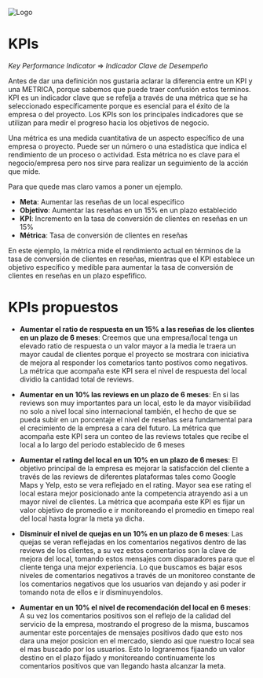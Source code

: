 
![Logo](https://user-images.githubusercontent.com/65837646/228254883-57ceb6f5-fa86-48f9-a8bd-2bf8f8860fa7.jpeg)


# KPIs

*Key Performance Indicator* ⇒ *Indicador Clave de Desempeño*

Antes de dar una definición nos gustaria aclarar la diferencia entre un KPI y una METRICA, porque sabemos que puede traer confusión estos terminos.
KPI es un indicador clave que se refelja a través de una métrica que se ha seleccionado específicamente porque es esencial para el éxito de la empresa o del proyecto.
Los KPIs son los principales indicadores que se utilizan para medir el progreso hacia los objetivos de negocio.

Una métrica es una medida cuantitativa de un aspecto específico de una empresa o proyecto. 
Puede ser un número o una estadística que indica el rendimiento de un proceso o actividad. Esta métrica no es clave para el negocio/empresa pero nos sirve
para realizar un seguimiento de la acción que mide.

Para que quede mas claro vamos a poner un ejemplo.

- **Meta**: Aumentar las reseñas de un local especifico
- **Objetivo**: Aumentar las reseñas en un 15% en un plazo establecido
- **KPI**: Incremento en la tasa de conversión de clientes en reseñas en un 15%
- **Métrica**:  Tasa de conversión de clientes en reseñas

En este ejemplo, la métrica mide el rendimiento actual en términos de la tasa de conversión de clientes en reseñas, 
mientras que el KPI establece un objetivo específico y medible para aumentar la tasa de conversión de clientes en reseñas  en un plazo espefifico. 


# KPIs propuestos

* **Aumentar el  ratio de respuesta en un 15% a las reseñas de los clientes en un plazo de 6 meses**: Creemos que una empresa/local tenga un elevado ratio de respuesta
o un valor mayor a la media le traera un mayor caudal de clientes porque el proyecto se mostrara con iniciativa de mejora 
al responder los cometarios tanto postivos como negativos. La métrica que acompaña este KPI sera el nivel de respuesta del local dividio la cantidad total de reviews.

* **Aumentar en un 10% las reviews en un plazo de 6 meses**: En si las reviews son muy importantes para un local, esto le da mayor visibilidad no solo a nivel local
sino internacional también, el hecho de que se pueda subir en un porcentaje el nivel de reseñas sera fundamental para el crecimiento de la empresa a cara del futuro.
La métrica que acompaña este KPI sera un conteo de las reviews totales que recibe el local a lo largo del periodo establecido de 6 meses
* **Aumentar el rating del local en un 10% en un plazo de 6 meses**: El objetivo principal de la empresa es mejorar la satisfacción del cliente a través 
de las reviews de diferentes plataformas tales como Google Maps y Yelp, esto se vera reflejado en el rating. Mayor sea ese rating el local estara mejor posicionado 
ante la competencia atrayendo asi a un mayor nivel de clientes. La métrica que acompaña este KPI es fijar un valor objetivo de promedio e ir monitoreando el promedio
en timepo real del local hasta lograr la meta ya dicha.
* **Disminuir el nivel de quejas en un 10% en un plazo de 6 meses**: Las quejas se veran reflejadas en los comentarios negativos dentro de las reviews de los clientes,
a su vez estos comentarios son la clave de mejora del local, tomando estos mensajes com disparadores para que el cliente tenga una mejor experiencia. Lo que buscamos
es bajar esos niveles de comentarios negativos a través de un monitoreo constante de los comentarios negativos que los usuarios van dejando y asi poder ir tomando
nota de ellos e ir disminuyendolos.
* **Aumentar en un 10% el nivel de recomendación del local en 6 meses**: A su vez los comentarios positivos son el reflejo de la calidad del servicio de la empresa, 
mostrando el progreso de la misma, buscamos aumentar este porcentajes de mensajes positivos dado que esto nos dara una mejor posicion en el mercado, siendo asi que
nuestro local sea el mas buscado por los usuarios. Esto lo lograremos  fijaando un valor destino en el plazo fijado y monitoreando continuamente los comentarios 
positivos que van llegando hasta alcanzar la meta.
